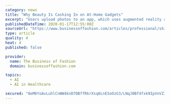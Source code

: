 ```yaml
---
category: news
title: "Why Beauty Is Cashing In on At-Home Gadgets"
excerpt: "Users upload photos to an app, which uses augmented reality and artificial intelligence from ModiFace, the beauty start-up L'Oréal acquired ... Adding electricity to any product adds elements of danger to consumers (Neutrogena had to recall its Light Therapy Acne Mask over the summer out of concern its blue light could cause eye injuries.)"
publishedDateTime: 2020-01-17T12:55:00Z
sourceUrl: "https://www.businessoffashion.com/articles/professional/skincare-beauty-gadgets-loreal-procter-and-gamble-nuface-led-mask"
type: article
quality: 4
heat: 4
published: false

provider:
  name: The Business of Fashion
  domain: businessoffashion.com

topics:
  - AI
  - AI in Healthcare

secured: "8eM6YoAvLuhlCnWW4knD7OBffRkrXsq6LnESoOzG3/LNqJ0Bf4fxk9IpVnVZijKe8pdEbuhQY/fOyd87hpBgXkAiIk6QJoKFqBtzuiv0oIhZ8eSv/Lv2wwrW5TMi49Ez3Uiu7LiynM5cLczoGqNO65pfNzGvKWFRw6Bjt6MEjIQQBjNoIw4/LCsT6vaaoT1bukZOU7hqQ0v0aZShcJLDcxC6ZYHKHgVOixnk+bPSaGJowUZ55mRXWme2JVFe5wjI9K5GaPBb6sYRKU1Q8uNGrMbq/brLShOT0YD/e1cBOV6/asJSQnCJIYuyb2Ftsv11FstbAW00YnCokB1+Cje4RIcX1ltICig6Rb27u5Sp41/I/qYC0+44TfKm4beekQlvWpC7nr/P8cl1loYkTAmMQaxTOuqLBESWlVMqw7AGl17CVh45+F/GrrTC2Sh3uiAH4XMTxSAS/DeH1CuzP2KW1A==;VX8hdOzxbgLb+p9SOG+Y6w=="
---
```


